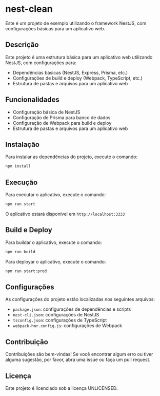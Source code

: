 # nest-clean

Este é um projeto de exemplo utilizando o framework NestJS, com configurações básicas para um aplicativo web.

## Descrição

Este projeto é uma estrutura básica para um aplicativo web utilizando NestJS, com configurações para:

*   Dependências básicas (NestJS, Express, Prisma, etc.)
*   Configurações de build e deploy (Webpack, TypeScript, etc.)
*   Estrutura de pastas e arquivos para um aplicativo web

## Funcionalidades

*   Configuração básica de NestJS
*   Configuração de Prisma para banco de dados
*   Configuração de Webpack para build e deploy
*   Estrutura de pastas e arquivos para um aplicativo web

## Instalação

Para instalar as dependências do projeto, execute o comando:

```bash
npm install
```

## Execução

Para executar o aplicativo, execute o comando:

```bash
npm run start
```

O aplicativo estará disponível em `http://localhost:3333`

## Build e Deploy

Para buildar o aplicativo, execute o comando:

```bash
npm run build
```

Para deployar o aplicativo, execute o comando:

```bash
npm run start:prod
```

## Configurações

As configurações do projeto estão localizadas nos seguintes arquivos:

*   `package.json`: configurações de dependências e scripts
*   `nest-cli.json`: configurações de NestJS
*   `tsconfig.json`: configurações de TypeScript
*   `webpack-hmr.config.js`: configurações de Webpack

## Contribuição

Contribuições são bem-vindas! Se você encontrar algum erro ou tiver alguma sugestão, por favor, abra uma issue ou faça um pull request.

## Licença

Este projeto é licenciado sob a licença UNLICENSED.